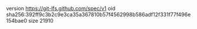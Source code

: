 version https://git-lfs.github.com/spec/v1
oid sha256:392ff9c3b2c9e3ca35a367810b57f4562998b586adf12f331f77f496e154bae0
size 21910
